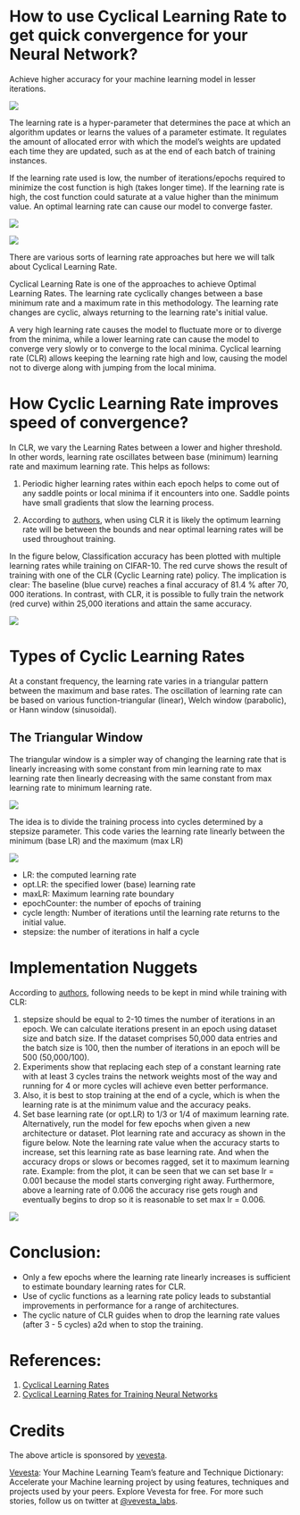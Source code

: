 
# How to use Cyclical Learning Rate to get quick convergence for your Neural Network?

Achieve higher accuracy for your machine learning model in lesser iterations.

![](https://images.unsplash.com/photo-1591696205602-2f950c417cb9?crop=entropy&cs=tinysrgb&fit=max&fm=jpg&ixid=MnwzMDAzMzh8MHwxfHNlYXJjaHw0fHxjaGFydHxlbnwwfHx8fDE2NjE4ODA4NTc&ixlib=rb-1.2.1&q=80&w=1080)

The learning rate is a hyper-parameter that determines the pace at which an algorithm updates or learns the values of a parameter estimate. It regulates the amount of allocated error with which the model’s weights are updated each time they are updated, such as at the end of each batch of training instances.

If the learning rate used is low, the number of iterations/epochs required to minimize the cost function is high (takes longer time). If the learning rate is high, the cost function could saturate at a value higher than the minimum value. An optimal learning rate can cause our model to converge faster.

![](https://substackcdn.com/image/fetch/f_auto,q_auto:good,fl_progressive:steep/https%3A%2F%2Fbucketeer-e05bbc84-baa3-437e-9518-adb32be77984.s3.amazonaws.com%2Fpublic%2Fimages%2F7918ccaf-6e1d-4c98-b410-212f4f6a209f_866x323.png)

![](https://substackcdn.com/image/fetch/f_auto,q_auto:good,fl_progressive:steep/https%3A%2F%2Fbucketeer-e05bbc84-baa3-437e-9518-adb32be77984.s3.amazonaws.com%2Fpublic%2Fimages%2Ffbcd7153-75c4-473b-8a08-d90f284a6d2c_523x464.png)

There are various sorts of learning rate approaches but here we will talk about Cyclical Learning Rate.

Cyclical Learning Rate is one of the approaches to achieve Optimal Learning Rates. The learning rate cyclically changes between a base minimum rate and a maximum rate in this methodology. The learning rate changes are cyclic, always returning to the learning rate's initial value.

A very high learning rate causes the model to fluctuate more or to diverge from the minima, while a lower learning rate can cause the model to converge very slowly or to converge to the local minima. Cyclical learning rate (CLR) allows keeping the learning rate high and low, causing the model not to diverge along with jumping from the local minima.

# How Cyclic Learning Rate improves speed of convergence?

In CLR, we vary the Learning Rates between a lower and higher threshold. In other words, learning rate oscillates between base (minimum) learning rate and maximum learning rate. This helps as follows:

1. Periodic higher learning rates within each epoch helps to come out of any saddle points or local minima if it encounters into one. Saddle points have small gradients that slow the learning process.

2. According to [authors](https://arxiv.org/pdf/1506.01186.pdf), when using CLR it is likely the optimum learning rate will be between the bounds and near optimal learning rates will be used throughout training.

In the figure below, Classification accuracy has been plotted with multiple learning rates while training on CIFAR-10. The red curve shows the result of training with one of the CLR (Cyclic Learning rate) policy. The implication is clear: The baseline (blue curve) reaches a final accuracy of 81.4 % after 70, 000 iterations. In contrast, with CLR, it is possible to fully train the network (red curve) within 25,000 iterations and attain the same accuracy.

![](https://substackcdn.com/image/fetch/f_auto,q_auto:good,fl_progressive:steep/https%3A%2F%2Fbucketeer-e05bbc84-baa3-437e-9518-adb32be77984.s3.amazonaws.com%2Fpublic%2Fimages%2F8e4a9124-e538-4903-9ba2-b41a00b7c0ad_487x254.png)

# Types of Cyclic Learning Rates

At a constant frequency, the learning rate varies in a triangular pattern between the maximum and base rates. The oscillation of learning rate can be based on various function-triangular (linear), Welch window (parabolic), or Hann window (sinusoidal).

## The Triangular Window

The triangular window is a simpler way of changing the learning rate that is linearly increasing with some constant from min learning rate to max learning rate then linearly decreasing with the same constant from max learning rate to minimum learning rate.

![](https://substackcdn.com/image/fetch/f_auto,q_auto:good,fl_progressive:steep/https%3A%2F%2Fbucketeer-e05bbc84-baa3-437e-9518-adb32be77984.s3.amazonaws.com%2Fpublic%2Fimages%2F9761122e-aff2-42ea-a705-47bb35b08e34_461x244.png)

The idea is to divide the training process into cycles determined by a stepsize parameter. This code varies the learning rate linearly between the minimum (base LR) and the maximum (max LR)

![](https://substackcdn.com/image/fetch/f_auto,q_auto:good,fl_progressive:steep/https%3A%2F%2Fbucketeer-e05bbc84-baa3-437e-9518-adb32be77984.s3.amazonaws.com%2Fpublic%2Fimages%2Ff6acfa9b-5cb9-433c-b500-21c2614a286b_585x186.png)

- LR: the computed learning rate
- opt.LR: the specified lower (base) learning rate
- maxLR: Maximum learning rate boundary
- epochCounter: the number of epochs of training
- cycle length: Number of iterations until the learning rate returns to the initial value.
- stepsize: the number of iterations in half a cycle

# Implementation Nuggets

According to [authors](https://arxiv.org/pdf/1506.01186.pdf), following needs to be kept in mind while training with CLR:

1. stepsize should be equal to 2-10 times the number of iterations in an epoch. We can calculate iterations present in an epoch using dataset size and batch size. If the dataset comprises 50,000 data entries and the batch size is 100, then the number of iterations in an epoch will be 500 (50,000/100).
2. Experiments show that replacing each step of a constant learning rate with at least 3 cycles trains the network weights most of the way and running for 4 or more cycles will achieve even better performance.
3. Also, it is best to stop training at the end of a cycle, which is when the learning rate is at the minimum value and the accuracy peaks.
4. Set base learning rate (or opt.LR) to 1/3 or 1/4 of maximum learning rate. Alternatively, run the model for few epochs when given a new architecture or dataset. Plot learning rate and accuracy as shown in the figure below. Note the learning rate value when the accuracy starts to increase, set this learning rate as base learning rate. And when the accuracy drops or slows or becomes ragged, set it to maximum learning rate. Example: from the plot, it can be seen that we can set base lr = 0.001 because the model starts converging right away. Furthermore, above a learning rate of 0.006 the accuracy rise gets rough and eventually begins to drop so it is reasonable to set max lr = 0.006.

![](https://substackcdn.com/image/fetch/f_auto,q_auto:good,fl_progressive:steep/https%3A%2F%2Fbucketeer-e05bbc84-baa3-437e-9518-adb32be77984.s3.amazonaws.com%2Fpublic%2Fimages%2F2de38ab4-2114-4c17-a491-92a983d90037_489x375.png)

# Conclusion:

- Only a few epochs where the learning rate linearly increases is sufficient to estimate boundary learning rates for CLR.
- Use of cyclic functions as a learning rate policy leads to substantial improvements in performance for a range of architectures.
- The cyclic nature of CLR guides when to drop the learning rate values (after 3 - 5 cycles) a2d when to stop the training.

# References:

1. [Cyclical Learning Rates](https://medium.com/analytics-vidhya/cyclical-learning-rates-a922a60e8c04#:~:text=Cyclical%20learning%20rate%20%28CLR%29%20allows%20keeping%20the%20learning,between%20base%20learning%20rate%20and%20max%20learning%20rate.)
2. [Cyclical Learning Rates for Training Neural Networks](https://arxiv.org/pdf/1506.01186.pdf)

# Credits

The above article is sponsored by [vevesta](https://www.vevesta.com/).

[Vevesta](https://www.vevesta.com/): Your Machine Learning Team’s feature and Technique Dictionary: Accelerate your Machine learning project by using features, techniques and projects used by your peers. Explore Vevesta for free. For more such stories, follow us on twitter at [@vevesta_labs](https://twitter.com/vevesta_labs).